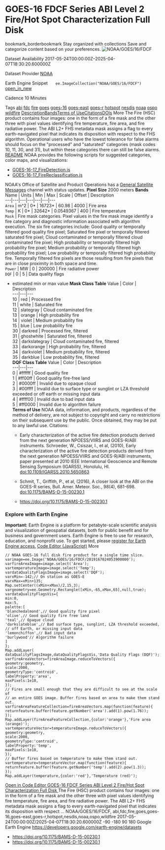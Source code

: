  
#  GOES-16 FDCF Series ABI Level 2 Fire/Hot Spot Characterization Full Disk 
bookmark_borderbookmark Stay organized with collections  Save and categorize content based on your preferences.
![NOAA/GOES/16/FDCF](https://developers.google.com/earth-engine/datasets/images/NOAA/NOAA_GOES_16_FDCF_sample.png) 

Dataset Availability
    2017-05-24T00:00:00Z–2025-04-07T18:30:20.600000Z 

Dataset Provider
     [ NOAA ](https://data.noaa.gov/onestop/collections/details/d9303237-8672-4917-a251-29c3f7640684) 

Earth Engine Snippet
     `    ee.ImageCollection("NOAA/GOES/16/FDCF")   ` [ open_in_new ](https://code.earthengine.google.com/?scriptPath=Examples:Datasets/NOAA/NOAA_GOES_16_FDCF) 

Cadence
    10 Minutes 

Tags
     [abi](https://developers.google.com/earth-engine/datasets/tags/abi) [fdc](https://developers.google.com/earth-engine/datasets/tags/fdc) [fire](https://developers.google.com/earth-engine/datasets/tags/fire) [goes](https://developers.google.com/earth-engine/datasets/tags/goes) [goes-16](https://developers.google.com/earth-engine/datasets/tags/goes-16) [goes-east](https://developers.google.com/earth-engine/datasets/tags/goes-east) [goes-r](https://developers.google.com/earth-engine/datasets/tags/goes-r) [hotspot](https://developers.google.com/earth-engine/datasets/tags/hotspot) [nesdis](https://developers.google.com/earth-engine/datasets/tags/nesdis) [noaa](https://developers.google.com/earth-engine/datasets/tags/noaa) [ospo](https://developers.google.com/earth-engine/datasets/tags/ospo) [wildfire](https://developers.google.com/earth-engine/datasets/tags/wildfire)
[Description](https://developers.google.com/earth-engine/datasets/catalog/NOAA_GOES_16_FDCF#description)[Bands](https://developers.google.com/earth-engine/datasets/catalog/NOAA_GOES_16_FDCF#bands)[Terms of Use](https://developers.google.com/earth-engine/datasets/catalog/NOAA_GOES_16_FDCF#terms-of-use)[Citations](https://developers.google.com/earth-engine/datasets/catalog/NOAA_GOES_16_FDCF#citations)[DOIs](https://developers.google.com/earth-engine/datasets/catalog/NOAA_GOES_16_FDCF#dois) More
The Fire (HSC) product contains four images: one in the form of a fire mask and the other three with pixel values identifying fire temperature, fire area, and fire radiative power.
The ABI L2+ FHS metadata mask assigns a flag to every earth-navigated pixel that indicates its disposition with respect to the FHS algorithm. Operational users who have the lowest tolerance for false alarms should focus on the "processed" and "saturated" categories (mask codes 10, 11, 30, and 31), but within these categories there can still be false alarms.
[README](https://www.goes-r.gov/downloads/resources/documents/Beginners_Guide_to_GOES-R_Series_Data.pdf)
NOAA provides the following scripts for suggested categories, color maps, and visualizations:
  * [GOES-16-17_FireDetection.js](https://github.com/google/earthengine-community/blob/master/datasets/scripts/GOES-16-17_FireDetection.js)
  * [GOES-16-17_FireReclassification.js](https://github.com/google/earthengine-community/blob/master/datasets/scripts/GOES-16-17_FireReclassification.js)


NOAA's Office of Satellite and Product Operations has a [General Satellite Messages](https://www.ospo.noaa.gov/Operations/messages.html) channel with status updates.
**Pixel Size** 2000 meters 
**Bands**
Name | Units | Min | Max | Scale | Offset | Description  
---|---|---|---|---|---|---  
`Area` | m^2 |  0*  |  16723*  | 60.98 | 4000 | Fire area  
`Temp` | K |  0*  |  32642*  | 0.0549367 | 400 | Fire temperature  
`Mask` | Fire mask categories. Pixel values in the fire mask image identify a fire category and diagnostic information associated with algorithm execution. The six fire categories include: Good quality or temporally filtered good quality fire pixel; Saturated fire pixel or temporally filtered saturated fire pixel; Cloud contaminated or temporally filtered cloud contaminated fire pixel; High probability or temporally filtered high probability fire pixel; Medium probability or temporally filtered high probability fire pixel; Low probability or temporally filtered high probability fire. Temporally filtered fire pixels are those resulting from fire pixels that are in close proximity in both space and time.  
`Power` | MW |  0  |  200000  | Fire radiative power  
`DQF` |  0  |  5  | Data quality flags  
* estimated min or max value 
**Mask Class Table**
Value | Color | Description  
---|---|---  
10 | red | Processed fire  
11 | white | Saturated fire  
12 | slategray | Cloud contaminated fire  
13 | orange | High probability fire  
14 | violet | Medium probability fire  
15 | blue | Low probability fire  
30 | darkred | Processed fire, filtered  
31 | ghostwhite | Saturated fire, filtered  
32 | darkslategray | Cloud contaminated fire, filtered  
33 | darkorange | High probability fire, filtered  
34 | darkviolet | Medium probability fire, filtered  
35 | darkblue | Low probability fire, filtered  
**DQF Class Table**
Value | Color | Description  
---|---|---  
0 | #ffffff | Good quality fire  
1 | #ff00ff | Good quality fire-free land  
2 | #0000ff | Invalid due to opaque cloud  
3 | #00ffff | Invalid due to surface type or sunglint or LZA threshold exceeded or off earth or missing input data  
4 | #ffff00 | Invalid due to bad input data  
5 | #ff0000 | Invalid due to algorithm failure  
**Terms of Use**
NOAA data, information, and products, regardless of the method of delivery, are not subject to copyright and carry no restrictions on their subsequent use by the public. Once obtained, they may be put to any lawful use.
Citations:
  * Early characterization of the active fire detection products derived from the next generation NPOESS/VIIRS and GOES-R/ABI instruments. Schroeder, W., Csiszar, I., et al, (2010), Early characterization of the active fire detection products derived from the next generation NPOESS/VIIRS and GOES-R/ABI instruments, paper presented at 2010 IEEE International Geoscience and Remote Sensing Symposium (IGARSS), Honolulu, HI. [doi:10.1109/IGARSS.2010.5650863](https://doi.org/10.1109/IGARSS.2010.5650863)
  * Schmit, T., Griffith, P., et al, (2016), A closer look at the ABI on the GOES-R series, Bull. Amer. Meteor. Soc., 98(4), 681-698. [doi:10.1175/BAMS-D-15-00230.1](https://doi.org/10.1175/BAMS-D-15-00230.1)


  * [ https://doi.org/10.1175/BAMS-D-15-00230.1 ](https://doi.org/10.1175/BAMS-D-15-00230.1)


### Explore with Earth Engine
**Important:** Earth Engine is a platform for petabyte-scale scientific analysis and visualization of geospatial datasets, both for public benefit and for business and government users. Earth Engine is free to use for research, education, and nonprofit use. To get started, please [register for Earth Engine access.](https://console.cloud.google.com/earth-engine)
[Code Editor (JavaScript)](https://developers.google.com/earth-engine/datasets/catalog/NOAA_GOES_16_FDCF#code-editor-javascript-sample) More
```
// NOAA GOES-16 full disk fire product for a single time slice.
varimage=ee.Image('NOAA/GOES/16/FDCF/2019167024053900000');
varfireAreaImage=image.select('Area');
vartemperatureImage=image.select('Temp');
vardataQualityFlagsImage=image.select('DQF');
varxMin=-142;// On station as GOES-E
varxMax=xMin+135;
Map.setCenter((xMin+xMax)/2,15,3);
vargeometry=ee.Geometry.Rectangle([xMin,-65,xMax,65],null,true);
vardataQualityFlagsVis={
min:0,
max:5,
palette:[
'blanchedalmond',// Good quality fire pixel
'olive',// Good quality fire free land
'teal',// Opaque cloud
'darkslateblue',// Bad surface type, sunglint, LZA threshold exceeded,
// off Earth, or missing input data
'lemonchiffon',// Bad input data
'burlywood'// Algorithm failure
]
};
Map.addLayer(
dataQualityFlagsImage,dataQualityFlagsVis,'Data Quality Flags (DQF)');
varfireAreaVectors=fireAreaImage.reduceToVectors({
geometry:geometry,
scale:2000,
geometryType:'centroid',
labelProperty:'area',
maxPixels:1e10,
});
// Fires are small enough that they are difficult to see at the scale of
// an entire GOES image. Buffer fires based on area to make them stand out.
varfireAreaFeatureCollection=fireAreaVectors.map(function(feature){
returnfeature.buffer(feature.getNumber('area').add(1).pow(1.76));
});
Map.addLayer(fireAreaFeatureCollection,{color:'orange'},'Fire area (orange)');
vartemperatureVector=temperatureImage.reduceToVectors({
geometry:geometry,
scale:2000,
geometryType:'centroid',
labelProperty:'temp',
maxPixels:1e10,
});
// Buffer fires based on temperature to make them stand out.
vartemperature=temperatureVector.map(function(feature){
returnfeature.buffer(feature.getNumber('temp').add(2).pow(1.3));
});
Map.addLayer(temperature,{color:'red'},'Temperature (red)');
```
[ Open in Code Editor ](https://code.earthengine.google.com/?scriptPath=Examples:Datasets/NOAA/NOAA_GOES_16_FDCF)
[ GOES-16 FDCF Series ABI Level 2 Fire/Hot Spot Characterization Full Disk ](https://developers.google.com/earth-engine/datasets/catalog/NOAA_GOES_16_FDCF)
The Fire (HSC) product contains four images: one in the form of a fire mask and the other three with pixel values identifying fire temperature, fire area, and fire radiative power. The ABI L2+ FHS metadata mask assigns a flag to every earth-navigated pixel that indicates its disposition with respect …
NOAA/GOES/16/FDCF, abi,fdc,fire,goes,goes-16,goes-east,goes-r,hotspot,nesdis,noaa,ospo,wildfire 
2017-05-24T00:00:00Z/2025-04-07T18:30:20.600000Z
-90 -180 90 180 
Google Earth Engine
https://developers.google.com/earth-engine/datasets
  * [ https://doi.org/10.1175/BAMS-D-15-00230.1 ](https://doi.org/https://data.noaa.gov/onestop/collections/details/d9303237-8672-4917-a251-29c3f7640684)
  * [ https://doi.org/10.1175/BAMS-D-15-00230.1 ](https://doi.org/https://developers.google.com/earth-engine/datasets/catalog/NOAA_GOES_16_FDCF)


